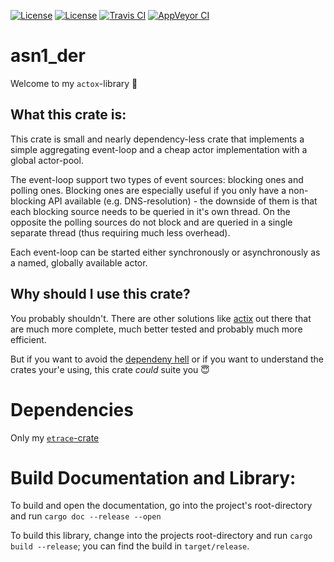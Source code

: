 [![License](https://img.shields.io/badge/License-BSD--2--Clause-blue.svg)](https://opensource.org/licenses/BSD-2-Clause)
[![License](https://img.shields.io/badge/License-MIT-blue.svg)](https://opensource.org/licenses/MIT)
[![Travis CI](https://travis-ci.org/KizzyCode/asn1_der.svg?branch=master)](https://travis-ci.org/KizzyCode/asn1_der)
[![AppVeyor CI](https://ci.appveyor.com/api/projects/status/github/KizzyCode/asn1_der?svg=true)](https://ci.appveyor.com/project/KizzyCode/asn1-der)


# asn1_der
Welcome to my `actox`-library 🎉


## What this crate is:
This crate is small and nearly dependency-less crate that implements a simple aggregating event-loop and a cheap actor
implementation with a global actor-pool.

The event-loop support two types of event sources: blocking ones and polling ones. Blocking ones are especially useful
if you only have a non-blocking API available (e.g. DNS-resolution) - the downside of them is that each blocking source
needs to be queried in it's own thread. On the opposite the polling sources do not block and are queried in a single
separate thread (thus requiring much less overhead).

Each event-loop can be started either synchronously or asynchronously as a named, globally available actor.


## Why should I use this crate?
You probably shouldn't. There are other solutions like [actix](https://crates.io/crates/actix) out there that are much
more complete, much better tested and probably much more efficient.

But if you want to avoid the [dependeny hell](https://en.wikipedia.org/wiki/Dependency_hell) or if you want to
understand the crates your'e using, this crate _could_ suite you 😇


# Dependencies
Only my [`etrace`-crate](https://github.com/KizzyCode/etrace)


# Build Documentation and Library:
To build and open the documentation, go into the project's root-directory and run `cargo doc --release --open`

To build this library, change into the projects root-directory and run `cargo build --release`; you can find the build
in `target/release`.